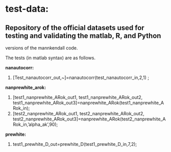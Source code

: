 # test-data:
## Repository of the official datasets used for testing and validating the matlab, R, and Python
versions of the mannkendall code.


The tests (in matlab syntax) are as follows.


**nanautocorr:**
1. [Test_nanautocorr_out,~]=nanautocorr(test_nanautocorr_in,2,1) ;

**nanprewhite_arok:**
1. [test1_nanprewhite_ARok_out1, test1_nanprewhite_ARok_out2, test1_nanprewhite_ARok_out3]=nanprewhite_ARok(test1_nanprewhite_ARok_in);
2. [test2_nanprewhite_ARok_out1, test2_nanprewhite_ARok_out2, test2_nanprewhite_ARok_out3]=nanprewhite_ARok(test2_nanprewhite_ARok_in,’alpha_ak’,90);

**prewhite:**
1. test1_prewhite_D_out=prewhite_D(test1_prewhite_D_in,7,2);
